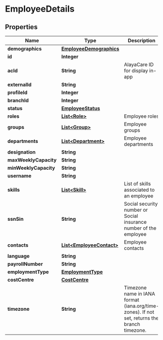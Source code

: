
# EmployeeDetails

## Properties
Name | Type | Description | Notes
------------ | ------------- | ------------- | -------------
**demographics** | [**EmployeeDemographics**](EmployeeDemographics.md) |  | 
**id** | **Integer** |  | 
**acId** | **String** | AlayaCare ID for display in-app | 
**externalId** | **String** |  | 
**profileId** | **Integer** |  |  [optional]
**branchId** | **Integer** |  | 
**status** | [**EmployeeStatus**](EmployeeStatus.md) |  | 
**roles** | [**List&lt;Role&gt;**](Role.md) | Employee roles |  [optional]
**groups** | [**List&lt;Group&gt;**](Group.md) | Employee groups |  [optional]
**departments** | [**List&lt;Department&gt;**](Department.md) | Employee departments |  [optional]
**designation** | **String** |  |  [optional]
**maxWeeklyCapacity** | **String** |  |  [optional]
**minWeeklyCapacity** | **String** |  |  [optional]
**username** | **String** |  |  [optional]
**skills** | [**List&lt;Skill&gt;**](Skill.md) | List of skills associated to an employee |  [optional]
**ssnSin** | **String** | Social security number or Social insurance number of the employee |  [optional]
**contacts** | [**List&lt;EmployeeContact&gt;**](EmployeeContact.md) | Employee contacts | 
**language** | **String** |  |  [optional]
**payrollNumber** | **String** |  |  [optional]
**employmentType** | [**EmploymentType**](EmploymentType.md) |  |  [optional]
**costCentre** | [**CostCentre**](CostCentre.md) |  |  [optional]
**timezone** | **String** | Timezone name in IANA format (iana.org/time-zones). If not set, returns the branch timezone.  |  [optional]



